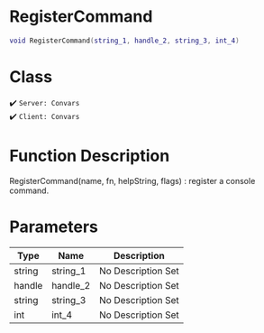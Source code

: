 # RegisterCommand
```lua
void RegisterCommand(string_1, handle_2, string_3, int_4)
```
# Class
✔️ `Server: Convars`  
✔️ `Client: Convars`  

# Function Description
RegisterCommand(name, fn, helpString, flags) : register a console command.
# Parameters
Type|Name|Description
--|--|--
string|string_1|No Description Set
handle|handle_2|No Description Set
string|string_3|No Description Set
int|int_4|No Description Set
